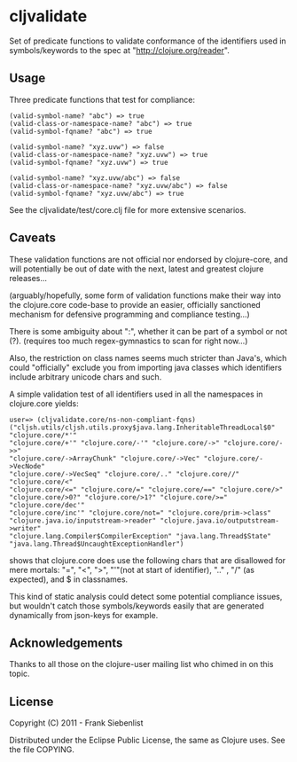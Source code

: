 # cljvalidate

Set of predicate functions to validate conformance of the identifiers used in symbols/keywords to the spec at "http://clojure.org/reader".

## Usage

Three predicate functions that test for compliance:

	(valid-symbol-name? "abc") => true
	(valid-class-or-namespace-name? "abc") => true
	(valid-symbol-fqname? "abc") => true

	(valid-symbol-name? "xyz.uvw") => false
	(valid-class-or-namespace-name? "xyz.uvw") => true
	(valid-symbol-fqname? "xyz.uvw") => true

	(valid-symbol-name? "xyz.uvw/abc") => false
	(valid-class-or-namespace-name? "xyz.uvw/abc") => false
	(valid-symbol-fqname? "xyz.uvw/abc") => true

See the cljvalidate/test/core.clj file for more extensive scenarios.

## Caveats

These validation functions are not official nor endorsed by clojure-core, and will potentially be out of date with the next, latest and greatest clojure releases...

(arguably/hopefully, some form of validation functions make their way into the clojure.core code-base to provide an easier, officially sanctioned mechanism for defensive programming and compliance testing...)

There is some ambiguity about ":", whether it can be part of a symbol or not (?). (requires too much regex-gymnastics to scan for right now...)

Also, the restriction on class names seems much stricter than Java's, which could "officially" exclude you from importing java classes which identifiers include arbitrary unicode chars and such. 

A simple validation test of all identifiers used in all the namespaces in clojure.core yields:

	user=> (cljvalidate.core/ns-non-compliant-fqns)
	("cljsh.utils/cljsh.utils.proxy$java.lang.InheritableThreadLocal$0" "clojure.core/*'" 
	"clojure.core/+'" "clojure.core/-'" "clojure.core/->" "clojure.core/->>" 
	"clojure.core/->ArrayChunk" "clojure.core/->Vec" "clojure.core/->VecNode" 
	"clojure.core/->VecSeq" "clojure.core/.." "clojure.core//" "clojure.core/<"
	"clojure.core/<=" "clojure.core/=" "clojure.core/==" "clojure.core/>" 
	"clojure.core/>0?" "clojure.core/>1?" "clojure.core/>=" "clojure.core/dec'"
	"clojure.core/inc'" "clojure.core/not=" "clojure.core/prim->class" 
	"clojure.java.io/inputstream->reader" "clojure.java.io/outputstream->writer" 
	"clojure.lang.Compiler$CompilerException" "java.lang.Thread$State" 
	"java.lang.Thread$UncaughtExceptionHandler")
	
shows that clojure.core does use the following chars that are disallowed for mere mortals: "=", "<", ">", "'"(not at start of identifier), ".." , "/" (as expected), and $ in classnames.

This kind of static analysis could detect some potential compliance issues, but wouldn't catch those symbols/keywords easily that are generated dynamically from json-keys for example.


## Acknowledgements

Thanks to all those on the clojure-user mailing list who chimed in on this topic.

## License

Copyright (C) 2011 - Frank Siebenlist

Distributed under the Eclipse Public License, the same as Clojure
uses. See the file COPYING.
